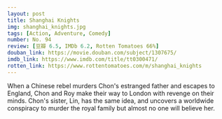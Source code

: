 ```yaml
---
layout: post 
title: Shanghai Knights
img: shanghai_knights.jpg
tags: [Action, Adventure, Comedy]
number: No. 94
review: [豆瓣 6.5, IMDb 6.2, Rotten Tomatoes 66%]
douban_link: https://movie.douban.com/subject/1307675/
imdb_link: https://www.imdb.com/title/tt0300471/
rotten_link: https://www.rottentomatoes.com/m/shanghai_knights
---
```


When a Chinese rebel murders Chon's estranged father and escapes to England, Chon and Roy make their way to London with revenge on their minds. Chon's sister, Lin, has the same idea, and uncovers a worldwide conspiracy to murder the royal family but almost no one will believe her.